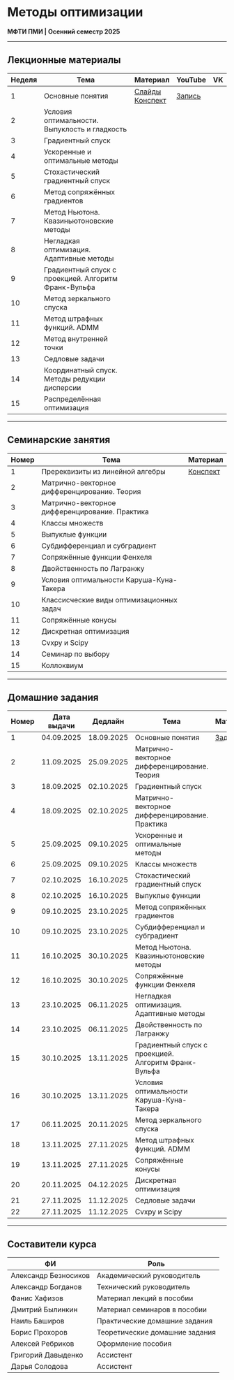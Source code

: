 # Методы оптимизации

**МФТИ ПМИ | Осенний семестр 2025**

---

## Лекционные материалы

| Неделя | Тема | Материал | YouTube | VK |
|--------|------|----------|---------|----|
| 1 | Основные понятия | [Слайды](Лекции/Лекция%201/Слайды%201.pdf) <br> [Конспект](Лекции/Лекция%201/Лекция%201.pdf) | [Запись](https://www.youtube.com/watch?v=9XLqmHHxEjE) | |
| 2 | Условия оптимальности. Выпуклость и гладкость | | | |
| 3 | Градиентный спуск | |
| 4 | Ускоренные и оптимальные методы | |
| 5 | Стохастический градиентный спуск | |
| 6 | Метод сопряжённых градиентов | |
| 7 | Метод Ньютона. Квазиньютоновские методы | |
| 8 | Негладкая оптимизация. Адаптивные методы | |
| 9 | Градиентный спуск с проекцией. Алгоритм Франк-Вульфа | |
| 10 | Метод зеркального спуска | |
| 11 | Метод штрафных функций. ADMM | |
| 12 | Метод внутренней точки | |
| 13 | Седловые задачи | |
| 14 | Координатный спуск. Методы редукции дисперсии | |
| 15 | Распределённая оптимизация | |

---

## Семинарские занятия

| Номер | Тема | Материал |
|-------|------|----------|
| 1 | Пререквизиты из линейной алгебры | [Конспект](Семинары/Семинар%201/Семинар%201.pdf) |
| 2 | Матрично-векторное дифференцирование. Теория | |
| 3 | Матрично-векторное дифференцирование. Практика | | 
| 4 | Классы множеств | |
| 5 | Выпуклые функции | |
| 6 | Субдифференциал и субградиент | |
| 7 | Сопряжённые функции Фенхеля | |
| 8 | Двойственность по Лагранжу | |
| 9 | Условия оптимальности Каруша-Куна-Такера | |
| 10 | Классисческие виды оптимизационных задач | |
| 11 | Сопряжённые конусы | |
| 12 | Дискретная оптимизация | |
| 13 | Cvxpy и Scipy | |
| 14 | Семинар по выбору | |
| 15 | Коллоквиум | |

---

## Домашние задания

| Номер | Дата выдачи | Дедлайн         | Тема                                                                 | Материал |
|-------|-------------|------------------|----------------------------------------------------------------------|----------|
| 1     | 04.09.2025  | 18.09.2025       | Основные понятия                                                    | [Задание](Домашние%20задания/Домашнее%20задание%201/ОдномернаяОптимизация.ipynb) |
| 2     | 11.09.2025  | 25.09.2025       | Матрично-векторное дифференцирование. Теория                        | |
| 3     | 18.09.2025  | 02.10.2025       | Градиентный спуск                                                   | |
| 4     | 18.09.2025  | 02.10.2025       | Матрично-векторное дифференцирование. Практика                      | |
| 5     | 25.09.2025  | 09.10.2025       | Ускоренные и оптимальные методы                                     | |
| 6     | 25.09.2025  | 09.10.2025       | Классы множеств                                                     | |
| 7     | 02.10.2025  | 16.10.2025       | Стохастический градиентный спуск                                    | |
| 8     | 02.10.2025  | 16.10.2025       | Выпуклые функции                                                    | |
| 9     | 09.10.2025  | 23.10.2025       | Метод сопряжённых градиентов                                        | |
| 10    | 09.10.2025  | 23.10.2025       | Субдифференциал и субградиент                                       | |
| 11    | 16.10.2025  | 30.10.2025       | Метод Ньютона. Квазиньютоновские методы                             | |
| 12    | 16.10.2025  | 30.10.2025       | Сопряжённые функции Фенхеля                                         | |
| 13    | 23.10.2025  | 06.11.2025       | Негладкая оптимизация. Адаптивные методы                            | |
| 14    | 23.10.2025  | 06.11.2025       | Двойственность по Лагранжу                                          | |
| 15    | 30.10.2025  | 13.11.2025       | Градиентный спуск с проекцией. Алгоритм Франк-Вульфа                | |
| 16    | 30.10.2025  | 13.11.2025       | Условия оптимальности Каруша-Куна-Такера                            | |
| 17    | 06.11.2025  | 20.11.2025       | Метод зеркального спуска                                            | |
| 18    | 13.11.2025  | 27.11.2025       | Метод штрафных функций. ADMM                                        | |
| 19    | 13.11.2025  | 27.11.2025       | Сопряжённые конусы                                                  | |
| 20    | 20.11.2025  | 04.12.2025       | Дискретная оптимизация                                              | |
| 21    | 27.11.2025  | 11.12.2025       | Седловые задачи                                                     | |
| 22    | 27.11.2025  | 11.12.2025       | Cvxpy и Scipy                                                       | |

---

## Составители курса

| ФИ | Роль |
|-----|------|
| Александр Безносиков | Академический руководитель |
| Александр Богданов | Технический руководитель |
| Фанис Хафизов | Материал лекций в пособии |
| Дмитрий Былинкин | Материал семинаров в пособии |
| Наиль Баширов | Практические домашние задания |
| Борис Прохоров | Теоретические домашние задания |
| Алексей Ребриков | Оформление пособия |
| Григорий Давыденко | Ассистент |
| Дарья Солодова | Ассистент |
